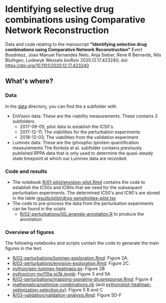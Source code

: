 # Identifying selective drug combinations using Comparative Network Reconstruction

Data and code relating to the manuscript **"Identifying selective drug combinations using Comparative Network Reconstruction"**
Evert Bosdriesz, Joao Manuel Fernandes Neto, Anja Sieber, Rene R Bernards, Nils Bluthgen, Lodewyk Wessels
bioRxiv 2020.12.17.423240; doi: https://doi.org/10.1101/2020.12.17.423240

## What's where?

### Data

In the [data](https://github.com/evertbosdriesz/cnr-selective-combos/tree/master/data) directory, you can find the a subfolder with
  * EnVision data: These are the viability measurements. These contains 3 subfolders
      * 2017-09-05; pilot data to establish the IC50's.
      * 2017-12-11; The viabilities for the perturbation experiments
      * 2018-12-03; The viabilities from the validation experiment 
  * Luminex data: These are the (phospho-)protein quantification measurements
The Korkola et al. subfolder contains previously published RPPA data that is only used to determine the quasi-steady state timepoint at which our Luminex data are recorded. 

### Code and results 

  * The notebook [R/01-pilot/envision-pilot.Rmd](https://github.com/evertbosdriesz/cnr-selective-combos/blob/master/R/01-pilot/envision-pilot.Rmd) contains the code to establish the IC50s and IC90s that we need for the subsequent perturbation experiments. The determined IC50's and IC90's are stored in the table [results/pilot/drug-sensitivities-pilot.tsv](https://github.com/evertbosdriesz/cnr-selective-combos/blob/master/results/pilot/drug-sensitivities-pilot.tsv)
  * The code to pre-process the data from the perturbation experiments can be found in the scipts
      * [R/02-perturbations/00_wrangle-annotation.R](https://github.com/evertbosdriesz/cnr-selective-combos/blob/master/R/02-perturbations/00_wrangle-annotation.R) to produce the annotation 




### Overview of figures

The following notebooks and scripts contain the code to generate the main figures in the text.

  * [R/02-perturbations/luminex-exploration.Rmd](https://github.com/evertbosdriesz/cnr-selective-combos/blob/master/R/02-perturbations/luminex-exploration.Rmd): Figure 2A.
  * [R/02-perturbations/envision-exploration.Rmd](https://github.com/evertbosdriesz/cnr-selective-combos/blob/master/R/02-perturbations/envision-exploration.Rmd): Figure 2C.
  * [python/gen-luminex-heatmaps.py](https://github.com/evertbosdriesz/cnr-selective-combos/blob/master/python/gen-luminex-heatmaps.py): Figure 2B
  * [python/cnr-mcf10a-pi3k.ipynb](https://github.com/evertbosdriesz/cnr-selective-combos/blob/master/python/cnr-mcf10a-pi3k.ipynb): Figure 3 and 5A
  * [R/02-perturbations/mapping-signaling-drugresponse.Rmd](https://github.com/evertbosdriesz/cnr-selective-combos/blob/master/R/02-perturbations/mapping-signaling-drugresponse.Rmd): Figure 4
  * [mathematica/optimize-combinations.nb](https://github.com/evertbosdriesz/cnr-selective-combos/blob/master/mathematica/optimize-combinations.nb) (and [python/plot-heatmap-optimization-selection.py](https://github.com/evertbosdriesz/cnr-selective-combos/blob/master/python/plot-heatmap-optimization-selection.py)): Figure 5 B and C
  * [R/03-validation/validation-analysis.Rmd](https://github.com/evertbosdriesz/cnr-selective-combos/blob/master/R/03-validation/validation-analysis.Rmd): Figure 5D-F
